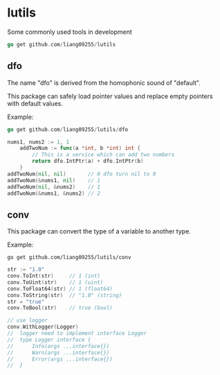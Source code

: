 # lutils

Some commonly used tools in development

```go
go get github.com/liang09255/lutils
```

## dfo
The name "dfo" is derived from the homophonic sound of "default".

This package can safely load pointer values and replace empty pointers with default values.

Example:

```go
go get github.com/liang09255/lutils/dfo
```

```go
nums1, nums2 := 1, 1
	addTwoNum := func(a *int, b *int) int {
		// This is a service which can add two numbers
		return dfo.IntPtr(a) + dfo.IntPtr(b)
	}
addTwoNum(nil, nil)       // 0 dfo turn nil to 0
addTwoNum(&nums1, nil)    // 1
addTwoNum(nil, &nums2)    // 1
addTwoNum(&nums1, &nums2) // 2
```

## conv
This package can convert the type of a variable to another type.

Example:

```
go get github.com/liang09255/lutils/conv
```

```go
str := "1.0"
conv.ToInt(str)     // 1 (int)
conv.ToUint(str)    // 1 (uint)
conv.ToFloat64(str) // 1 (float64)
conv.ToString(str)  // "1.0" (string)
str = "true"
conv.ToBool(str) 	// true (bool)
```

```go
// use logger
conv.WithLogger(Logger)
// 	logger need to implement interface Logger
// 	type Logger interface {
// 		Info(args ...interface{})
//		Warn(args ...interface{})
//		Error(args ...interface{})
//	}
```

